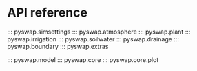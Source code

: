 # API reference

::: pyswap.simsettings
::: pyswap.atmosphere
::: pyswap.plant
::: pyswap.irrigation
::: pyswap.soilwater
::: pyswap.drainage
::: pyswap.boundary
::: pyswap.extras

::: pyswap.model
::: pyswap.core
::: pyswap.core.plot
